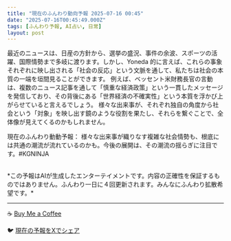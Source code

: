 ```yaml
---
title: "現在のふんわり動向予報 2025-07-16 00:45"
date: "2025-07-16T00:45:49.000Z"
tags: [ふんわり予報, AI占い, 日常]
layout: post
---
```


最近のニュースは、日産の方針から、選挙の盛況、事件の余波、スポーツの活躍、国際情勢まで多岐に渡ります。しかし、Yoneda 的に言えば、これらの事象それぞれに映し出される「社会の反応」という文脈を通して、私たちは社会の本質の一端を垣間見ることができます。  例えば、ベッセント米財務長官の言動は、複数のニュース記事を通して「慎重な経済政策」という一貫したメッセージを発信しており、その背後にある「世界経済の不確実性」という本質を浮かび上がらせていると言えるでしょう。  様々な出来事が、それぞれ独自の角度から社会という「対象」を映し出す鏡のような役割を果たし、それらを繋ぐことで、全体像が見えてくるのかもしれません。


現在のふんわり動動予報：
様々な出来事が織りなす複雑な社会情勢も、根底には共通の潮流が流れているのかも。今後の展開は、その潮流の揺らぎに注目です。#KGNINJA

<br>
*この予報はAIが生成したエンターテイメントです。内容の正確性を保証するものではありません。ふんわり一日に４回更新されます。みんなにふんわり拡散希望です。*

---
☕️ [Buy Me a Coffee](https://www.buymeacoffee.com/kgninja)

🐦 [現在の予報をXでシェア](https://twitter.com/intent/tweet?text=%E7%8F%BE%E5%9C%A8%E3%81%AE%E3%81%B5%E3%82%93%E3%82%8F%E3%82%8A%E4%BA%88%E5%A0%B1%3A%20%E3%80%8C%E6%9C%80%E8%BF%91%E3%81%AE%E3%83%8B%E3%83%A5%E3%83%BC%E3%82%B9%E3%81%AF%E3%80%81%E6%97%A5%E7%94%A3%E3%81%AE%E6%96%B9%E9%87%9D%E3%81%8B%E3%82%89%E3%80%81%E9%81%B8%E6%8C%99%E3%81%AE%E7%9B%9B%E6%B3%81%E3%80%81%E4%BA%8B%E4%BB%B6%E3%81%AE%E4%BD%99%E6%B3%A2%E3%80%81%E3%82%B9%E3%83%9D%E3%83%BC%E3%83%84%E3%81%AE%E6%B4%BB%E8%BA%8D%E3%80%81%E5%9B%BD%E9%9A%9B%E6%83%85%E5%8B%A2%E3%81%BE%E3%81%A7%E5%A4%9A%E5%B2%90%E3%81%AB%E6%B8%A1%E3%82%8A%E3%81%BE%E3%81%99%E3%80%82%E3%80%8D%23KGNINJA%20%E7%B6%9A%E3%81%8D%E3%81%AF%E3%83%96%E3%83%AD%E3%82%B0%E3%81%A7%EF%BC%81%F0%9F%91%87&url=https%3A%2F%2Fkg-ninja.github.io%2FFunwariyoso%2F)

